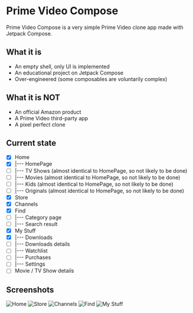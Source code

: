 # Prime Video Compose

Prime Video Compose is a very simple Prime Video clone app made with Jetpack Compose.

## What it is

* An empty shell, only UI is implemented
* An educational project on Jetpack Compose
* Over-engineered (some composables are voluntarily complex)

## What it is NOT

* An official Amazon product
* A Prime Video third-party app
* A pixel perfect clone

## Current state

* [x] Home
* [x] |--- HomePage
* [ ] |--- TV Shows (almost identical to HomePage, so not likely to be done)
* [ ] |--- Movies (almost identical to HomePage, so not likely to be done)
* [ ] |--- Kids (almost identical to HomePage, so not likely to be done)
* [ ] |--- Originals (almost identical to HomePage, so not likely to be done)
* [x] Store
* [x] Channels
* [x] Find
* [ ] |--- Category page
* [ ] |--- Search result
* [x] My Stuff
* [x] |--- Downloads
* [ ] |--- Downloads details
* [ ] |--- Watchlist
* [ ] |--- Purchases
* [ ] |--- Settings
* [ ] Movie / TV Show details

## Screenshots

![Home](https://github.com/dancing-koala/prime-video-compose/blob/main/screenshots/home.png)
![Store](https://github.com/dancing-koala/prime-video-compose/blob/main/screenshots/store.png)
![Channels](https://github.com/dancing-koala/prime-video-compose/blob/main/screenshots/channels.png)
![Find](https://github.com/dancing-koala/prime-video-compose/blob/main/screenshots/find.png)
![My Stuff](https://github.com/dancing-koala/prime-video-compose/blob/main/screenshots/mystuff.png)
